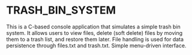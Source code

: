 # TRASH_BIN_SYSTEM
This is a C-based console application that simulates a simple trash bin system. It allows users to view files, delete (soft delete) files by moving them to a trash list, and restore them later. File handling is used for data persistence through files.txt and trash.txt. Simple menu-driven interface.
